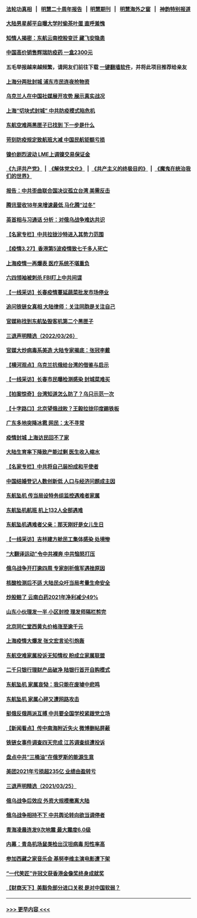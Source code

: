 #### [法轮功真相](https://github.com/gfw-breaker/truth/blob/master/README.md?t=0) &nbsp;&nbsp;|&nbsp;&nbsp; [明慧二十周年报告](https://github.com/gfw-breaker/mh-reports/blob/master/README.md?t=0) &nbsp;&nbsp;|&nbsp;&nbsp;[明慧期刊](https://github.com/gfw-breaker/mh-qikan) &nbsp;&nbsp;|&nbsp;&nbsp; [明慧海外之窗](https://github.com/gfw-breaker/mh-news/blob/master/README.md?t=0) &nbsp;&nbsp;|&nbsp;&nbsp; [神韵特别报道](https://github.com/gfw-breaker/mh-news/blob/master/shenyun.md?t=0)
#### [大陆男星郝平自曝大学时偷茶叶蛋 直呼羞愧](../pages/nsc413/n13676989.md?t=03280951) 
#### [知情人揭密：东航云南控股变迁 藏飞安隐患](../pages/nsc413/n13677001.md?t=03280951) 
#### [中国高价销售辉瑞防疫药 一盒2300元](../pages/nsc413/n13676925.md?t=03280951) 
#### 五毛举报越来越频繁，请网友们前往下载 [一键翻墙软件](https://github.com/gfw-breaker/ssr-accounts)，并将此项目推荐给亲友
#### [上海分两批封城 浦东市民连夜抢物资](../pages/nsc413/n13676849.md?t=03280951) 
#### [乌克兰人在中国社媒展开攻势 展示真实战况](../pages/nsc413/n13676832.md?t=03280951) 
#### [上海“切块式封城” 中共防疫模式陷危机](../pages/nsc413/n13675230.md?t=03280951) 
#### [东航空难两黑匣子已找到 下一步是什么](../pages/nsc413/n13676661.md?t=03280951) 
#### [苛刻防疫规定致航班大减 中国民航钜额亏损](../pages/nsc413/n13676792.md?t=03280951) 
#### [镍价剧烈波动 LME上调镍交易保证金](../pages/nsc413/n13676740.md?t=03280951) 
#### [《九评共产党》](https://github.com/begood0513/9ping.md/blob/master/README.md) &nbsp;|&nbsp; [《解体党文化》](../../../../jtdwh.md/blob/master/README.md)  &nbsp;|&nbsp; [《共产主义的终极目的》](../../../../gczydzjmd.md/blob/master/README.md) &nbsp;|&nbsp; [《魔鬼在统治我们的世界》](../../../../mgztzwmdsj.md/blob/master/README.md) 
#### [报告：中共歪曲联合国决议孤立台湾 美需反击](../pages/nsc413/n13675763.md?t=03280951) 
#### [腾讯营收18年来增速最低 马化腾“过冬”](../pages/nsc413/n13676698.md?t=03280951) 
#### [英首相与习通话 分析：对俄乌战争难达共识](../pages/nsc413/n13676259.md?t=03280951) 
#### [【名家专栏】中共拉拢沙特进入其势力范围](../pages/nsc413/n13676387.md?t=03280951) 
#### [【疫情3.27】香港第5波疫情致七千多人死亡](../pages/nsc413/n13675192.md?t=03280951) 
#### [上海疫情一再爆表 医疗系统不堪重负](../pages/nsc413/n13676024.md?t=03280951) 
#### [六四领袖被刺杀 FBI盯上中共间谍](../pages/nsc413/n13674635.md?t=03280951) 
#### [【一线采访】长春疫情蔓延蔬菜批发市场停业](../pages/nsc413/n13675774.md?t=03280951) 
#### [追问铁链女真相 大陆律师：关注同胞是关注自己](../pages/nsc413/n13675631.md?t=03280951) 
#### [官媒称找到东航坠毁客机第二个黑匣子](../pages/nsc413/n13675654.md?t=03280951) 
#### [三退声明精选（2022/03/26）](../pages/nsc413/n13675509.md?t=03280951) 
#### [官媒大炒病毒系美造 大陆专家揭底：张冠李戴](../pages/nsc413/n13675403.md?t=03280951) 
#### [【横河观点】乌克兰抗俄给台湾的借鉴与启示](../pages/nsc413/n13675351.md?t=03280951) 
#### [【一线采访】长春市民曝检测感染 封城菜难买](../pages/nsc413/n13675385.md?t=03280951) 
#### [【拍案惊奇】台湾知道怎么防了？乌只示范一次](../pages/nsc413/n13674505.md?t=03280951) 
#### [【十字路口】北京望俄战败？王毅拉拢印度踢铁板](../pages/nsc413/n13674654.md?t=03280951) 
#### [广东多地突降冰雹 网民：太不寻常](../pages/nsc413/n13675025.md?t=03280951) 
#### [疫情封城 上海访民回不了家](../pages/nsc413/n13675064.md?t=03280951) 
#### [大陆生育率下降致产能过剩 医生收入缩水](../pages/nsc413/n13674602.md?t=03280951) 
#### [【名家专栏】中共将自己装扮成和平使者](../pages/nsc413/n13674703.md?t=03280951) 
#### [中国结婚登记人数创新低 人口与经济问题成主因](../pages/nsc413/n13674911.md?t=03280951) 
#### [东航坠机 传当局设特务组监控遇难者家属](../pages/nsc413/n13674786.md?t=03280951) 
#### [东航坠机航班 机上132人全部遇难](../pages/nsc413/n13674397.md?t=03280951) 
#### [东航坠机遇难者父亲：那天刚好是女儿生日](../pages/nsc413/n13674650.md?t=03280951) 
#### [【一线采访】吉林建方舱民工集体感染 处境惨](../pages/nsc413/n13674662.md?t=03280951) 
#### [“大翻译运动”令中共裸奔 中共恼怒打压](../pages/nsc413/n13674838.md?t=03280951) 
#### [俄乌战争开打逾四周 专家剖析俄军遇挫原因](../pages/nsc413/n13672406.md?t=03280951) 
#### [核酸检测后不适 大陆民众吁当局考量生命安全](../pages/nsc413/n13674223.md?t=03280951) 
#### [炒股赔了 云南白药2021年净利减少49%](../pages/nsc413/n13674358.md?t=03280951) 
#### [山东小伙理发一半 小区封控 理发师隔栏剪完](../pages/nsc413/n13674436.md?t=03280951) 
#### [北京同仁堂西黄丸价格涨至逾千元](../pages/nsc413/n13674236.md?t=03280951) 
#### [上海疫情大爆发 张文宏言论引炮轰](../pages/nsc413/n13674186.md?t=03280951) 
#### [东航空难家属投诉无知情权 盼成立家属联盟](../pages/nsc413/n13674241.md?t=03280951) 
#### [二千只银行理财产品破净 陆银行首开自购模式](../pages/nsc413/n13673806.md?t=03280951) 
#### [东航坠机 家属哀恸：我只能在废墟中悲鸣](../pages/nsc413/n13674087.md?t=03280951) 
#### [东航坠机 家属心碎又遭网路攻击](../pages/nsc413/n13674055.md?t=03280951) 
#### [挺俄反俄两派互搏 中共要全国学校紧跟党立场](../pages/nsc413/n13673923.md?t=03280951) 
#### [【新闻看点】传中南海附近失火 微博删帖屏蔽](../pages/nsc413/n13673406.md?t=03280951) 
#### [铁链女事件调查四天完成 江苏调查组遭投诉](../pages/nsc413/n13673940.md?t=03280951) 
#### [盘点中共“三桶油”在俄罗斯的能源生意](../pages/nsc413/n13673432.md?t=03280951) 
#### [美团2021年亏损超235亿 业绩由盈转亏](../pages/nsc413/n13673560.md?t=03280951) 
#### [三退声明精选（2021/03/25）](../pages/nsc413/n13673720.md?t=03280951) 
#### [俄乌战争后效应 外资大规模撤离大陆](../pages/nsc413/n13673050.md?t=03280951) 
#### [俄乌战争相持不下 中共舆论转向欲当调停者](../pages/nsc413/n13673389.md?t=03280951) 
#### [青海凌晨连发9次地震 最大震度6.0级](../pages/nsc413/n13673579.md?t=03280951) 
#### [内幕：青岛机场鼠类检出汉坦病毒 阳性率高](../pages/nsc413/n13673558.md?t=03280951) 
#### [参加西藏之家音乐会 基努李维主演电影遭下架](../pages/nsc413/n13673289.md?t=03280951) 
#### [“一代笑匠”许冠文获香港金像奖终身成就奖](../pages/nsc413/n13673381.md?t=03280951) 
#### [【财商天下】美豁免部分进口关税 是对中国软弱？](../pages/nsc413/n13673298.md?t=03280951) 

----
#### [ >>> 更早内容 <<< ](../indexes/nsc413-earlier.md)
